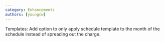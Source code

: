 ```yaml
---
category: Enhancements
authors: [youngcw]
---
```


Templates: Add option to only apply schedule template to the month of the schedule instead of spreading out the charge.
